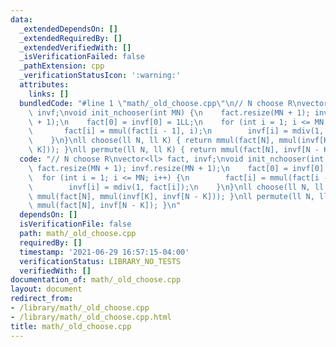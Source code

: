 ```yaml
---
data:
  _extendedDependsOn: []
  _extendedRequiredBy: []
  _extendedVerifiedWith: []
  _isVerificationFailed: false
  _pathExtension: cpp
  _verificationStatusIcon: ':warning:'
  attributes:
    links: []
  bundledCode: "#line 1 \"math/_old_choose.cpp\"\n// N choose R\nvector<ll> fact,\
    \ invf;\nvoid init_nchooser(int MN) {\n    fact.resize(MN + 1); invf.resize(MN\
    \ + 1);\n    fact[0] = invf[0] = 1LL;\n    for (int i = 1; i <= MN; i++) {\n \
    \       fact[i] = mmul(fact[i - 1], i);\n        invf[i] = mdiv(1, fact[i]);\n\
    \    }\n}\nll choose(ll N, ll K) { return mmul(fact[N], mmul(invf[K], invf[N -\
    \ K])); }\nll permute(ll N, ll K) { return mmul(fact[N], invf[N - K]); }\n"
  code: "// N choose R\nvector<ll> fact, invf;\nvoid init_nchooser(int MN) {\n   \
    \ fact.resize(MN + 1); invf.resize(MN + 1);\n    fact[0] = invf[0] = 1LL;\n  \
    \  for (int i = 1; i <= MN; i++) {\n        fact[i] = mmul(fact[i - 1], i);\n\
    \        invf[i] = mdiv(1, fact[i]);\n    }\n}\nll choose(ll N, ll K) { return\
    \ mmul(fact[N], mmul(invf[K], invf[N - K])); }\nll permute(ll N, ll K) { return\
    \ mmul(fact[N], invf[N - K]); }\n"
  dependsOn: []
  isVerificationFile: false
  path: math/_old_choose.cpp
  requiredBy: []
  timestamp: '2021-06-29 16:57:15-04:00'
  verificationStatus: LIBRARY_NO_TESTS
  verifiedWith: []
documentation_of: math/_old_choose.cpp
layout: document
redirect_from:
- /library/math/_old_choose.cpp
- /library/math/_old_choose.cpp.html
title: math/_old_choose.cpp
---
```

